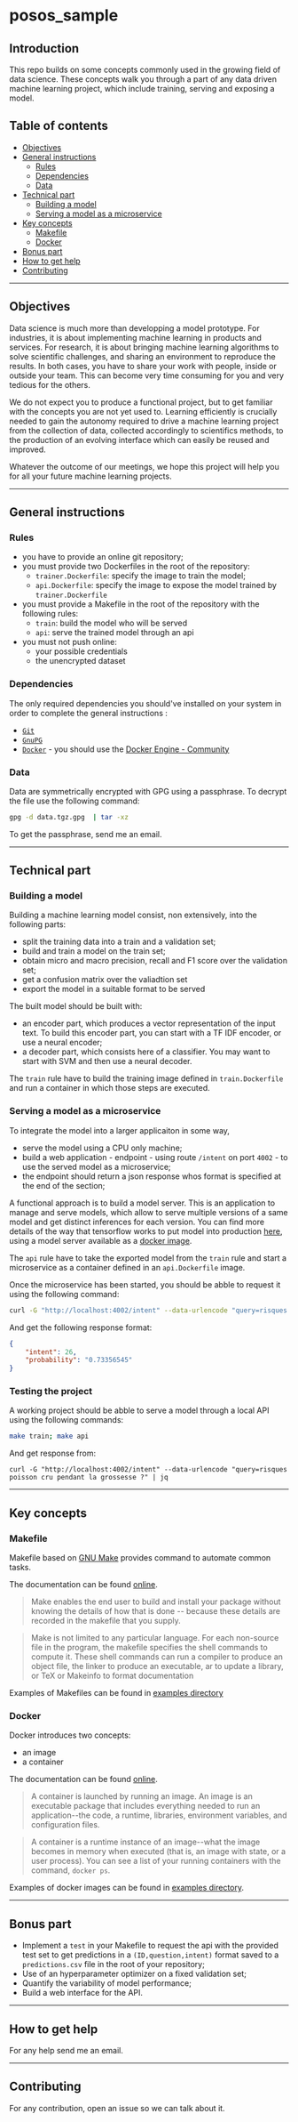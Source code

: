 # posos_sample

## Introduction

This repo builds on some concepts commonly used in the growing field of data science. These concepts walk you through a part of any data driven machine learning project, which include training, serving and exposing a model.

## Table of contents

* [Objectives](#objectives)
* [General instructions](#general-instructions)
  * [Rules](#rules)
  * [Dependencies](#dependencies)
  * [Data](#data)
* [Technical part](#technical-part)
  * [Building a model](#building-a-model)
  * [Serving a model as a microservice](#serving-a-model-as-a-microservice)
* [Key concepts](#key-concepts)
  * [Makefile](#makefile)
  * [Docker](#docker)
* [Bonus part](#bonus-part)
* [How to get help](#how-to-get-help)
* [Contributing](#contributing)

- - -

## Objectives

Data science is much more than developping a model prototype. For industries, it is about implementing machine learning in products and services. For research, it is about bringing machine learning algorithms to solve scientific challenges, and sharing an environment to reproduce the results. In both cases, you have to share your work with people, inside or outside your team. This can become very time consuming for you and very tedious for the others.

We do not expect you to produce a functional project, but to get familiar with the concepts you are not yet used to. Learning efficiently is crucially needed to gain the autonomy required to drive a machine learning project from the collection of data, collected accordingly to scientifics methods, to the production of an evolving interface which can easily be reused and improved.

Whatever the outcome of our meetings, we hope this project will help you for all your future machine learning projects.

- - -

## General instructions

### Rules

- you have to provide an online git repository;
- you must provide two Dockerfiles in the root of the repository:
    - `trainer.Dockerfile`: specify the image to train the model;
    - `api.Dockerfile`: specify the image to expose the model trained by `trainer.Dockerfile`
- you must provide a Makefile in the root of the repository with the following rules:
    - `train`: build the model who will be served
    - `api`: serve the trained model through an api
- you must not push online:
    - your possible credentials
    - the unencrypted dataset

### Dependencies

The only required dependencies you should've installed on your system in order to complete the general instructions :
- [`Git`](https://git-scm.com)
- [`GnuPG`](https://gnupg.org)
- [`Docker`](https://docs.docker.com/) - you should use the [Docker Engine - Community](https://docs.docker.com/install/)


### Data

Data are symmetrically encrypted with GPG using a passphrase. To decrypt the file use the following command:
```bash
gpg -d data.tgz.gpg  | tar -xz
```
To get the passphrase, send me an email.

- - -

## Technical part

### Building a model

Building a machine learning model consist, non extensively, into the following parts:
  - split the training data into a train and a validation set;
  - build and train a model on the train set;
  - obtain micro and macro precision, recall and F1 score over the validation set;
  - get a confusion matrix over the valiadtion set
  - export the model in a suitable format to be served

The built model should be built with:
  - an encoder part, which produces a vector representation of the input text. To build this encoder part, you can start with a TF IDF encoder, or use a neural encoder;
  - a decoder part, which consists here of a classifier. You may want to start with SVM and then use a neural decoder.

The `train` rule have to build the training image defined in `train.Dockerfile` and run a container in which those steps are executed.

### Serving a model as a microservice

To integrate the model into a larger applicaiton in some way, 

- serve the model using a CPU only machine;
- build a web application - endpoint - using route `/intent` on port `4002` - to use the served model as a microservice;
- the endpoint should return a json response whos format is specified at the end of the section;

A functional approach is to build a model server. This is an application to manage and serve models, which allow to serve multiple versions of a same model and get distinct inferences for each version. You can find more details of the way that tensorflow works to put model into production [here](https://www.tensorflow.org/tfx/serving/serving_basic), using a model server available as a [docker image](https://hub.docker.com/r/tensorflow/serving).

The `api` rule have to take the exported model from the `train` rule and start a microservice as a container defined in an `api.Dockerfile` image.

Once the microservice has been started, you should be abble to request it using the following command:
```bash
curl -G "http://localhost:4002/intent" --data-urlencode "query=risques poisson cru pendant la grossesse ?" | jq
```
And get the following response format:
```json
{
    "intent": 26,
    "probability": "0.73356545"
}
```

### Testing the project

A working project should be abble to serve a model through a local API using the following commands:
```bash
make train; make api
```
And get response from:
```
curl -G "http://localhost:4002/intent" --data-urlencode "query=risques poisson cru pendant la grossesse ?" | jq
```

- - -

## Key concepts

### Makefile

Makefile based on [GNU Make](https://www.gnu.org/software/make/) provides command to automate common tasks. 

The documentation can be found [online](https://www.gnu.org/software/make/manual/make.html).

> Make enables the end user to build and install your package without knowing the details of how that is done -- because these details are recorded in the makefile that you supply.

> Make is not limited to any particular language. For each non-source file in the program, the makefile specifies the shell commands to compute it. These shell commands can run a compiler to produce an object file, the linker to produce an executable, ar to update a library, or TeX or Makeinfo to format documentation

Examples of Makefiles can be found in [examples directory](/examples/makefile)

### Docker

Docker introduces two concepts:
- an image
- a container

The documentation can be found [online](https://docs.docker.com/get-started/).

> A container is launched by running an image. An image is an executable package that includes everything needed to run an application--the code, a runtime, libraries, environment variables, and configuration files.

> A container is a runtime instance of an image--what the image becomes in memory when executed (that is, an image with state, or a user process). You can see a list of your running containers with the command, `docker ps`.

Examples of docker images can be found in [examples directory](/examples/docker).


- - -

## Bonus part

- Implement a `test` in your Makefile to request the api with the provided test set to get predictions in a `(ID,question,intent)` format saved to a `predictions.csv` file in the root of your repository;
- Use of an hyperparameter optimizer on a fixed validation set;
- Quantify the variability of model performance;
- Build a web interface for the API.

- - -

## How to get help

For any help send me an email.

- - -

## Contributing

For any contribution, open an issue so we can talk about it.
